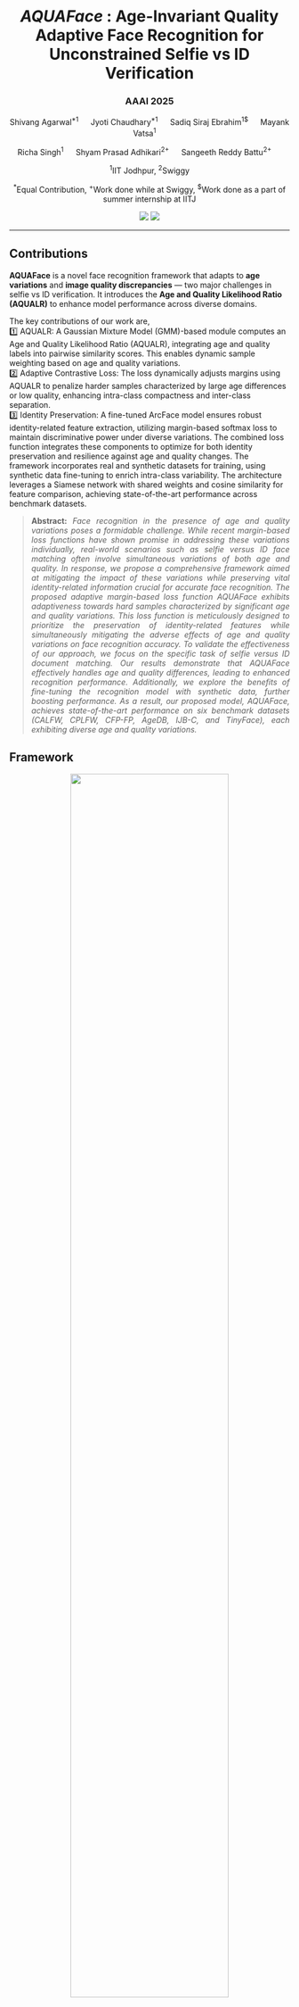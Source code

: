 <div align="center">

# *AQUAFace* : Age-Invariant Quality Adaptive Face Recognition for Unconstrained Selfie vs ID Verification  
<h3><strong>AAAI 2025</strong></h3>

Shivang Agarwal<sup>*1</sup>  &emsp; Jyoti Chaudhary<sup>*1</sup>  &emsp; Sadiq Siraj Ebrahim<sup>1$</sup>  &emsp; Mayank Vatsa<sup>1</sup>  &emsp; 

Richa Singh<sup>1</sup>  &emsp; Shyam Prasad Adhikari<sup>2+</sup>  &emsp; Sangeeth Reddy Battu<sup>2+</sup> &emsp;   

<sup>1</sup>IIT Jodhpur, <sup>2</sup>Swiggy

<sup>*</sup>Equal Contribution, <sup>+</sup>Work done while at Swiggy, 
<sup>$</sup>Work done as a part of summer internship at IITJ

<a href='https://sadiqebrahim.github.io/AQUAFace/'><img src='https://img.shields.io/badge/Project-Page-blue'></a>
<a href='https://ojs.aaai.org/index.php/AAAI/article/view/32165'><img src='https://img.shields.io/badge/Paper-PDF-red'></a>
<!---<a href='https://huggingface.co/your-model-link'><img src='https://img.shields.io/badge/%F0%9F%A4%97%20Hugging%20Face-Model-orange'></a>
--->

</div>
<hr />

## Contributions

**AQUAFace** is a novel face recognition framework that adapts to **age variations** and **image quality discrepancies** — two major challenges in selfie vs ID verification. It introduces the **Age and Quality Likelihood Ratio (AQUALR)** to enhance model performance across diverse domains.

The key contributions of our work are,<br>
1️⃣ AQUALR: A Gaussian Mixture Model (GMM)-based module computes an Age and Quality Likelihood Ratio (AQUALR), integrating age and quality labels into pairwise similarity scores. This enables dynamic sample weighting based on age and quality variations.<br>
2️⃣ Adaptive Contrastive Loss: The loss dynamically adjusts margins using AQUALR to penalize harder samples characterized by large age differences or low quality, enhancing intra-class compactness and inter-class separation.<br>
3️⃣ Identity Preservation: A fine-tuned ArcFace model ensures robust identity-related feature extraction, utilizing margin-based softmax loss to maintain discriminative power under diverse variations. The combined loss function integrates these components to optimize for both identity preservation and resilience against age and quality changes. The framework incorporates real and synthetic datasets for training, using synthetic data fine-tuning to enrich intra-class variability. The architecture leverages a Siamese network with shared weights and cosine similarity for feature comparison, achieving state-of-the-art performance across benchmark datasets.


> **<p align="justify"> Abstract:** *Face recognition in the presence of age and quality variations poses a formidable challenge. While recent margin-based loss functions have shown promise in addressing these variations individually, real-world scenarios such as selfie versus ID face matching often involve simultaneous variations of both age and quality. In response, we propose a comprehensive framework aimed at mitigating the impact of these variations while preserving vital identity-related information crucial for accurate face recognition. The proposed adaptive margin-based loss function AQUAFace exhibits adaptiveness towards hard samples characterized by significant age and quality variations. This loss function is meticulously designed to prioritize the preservation of identity-related features while simultaneously mitigating the adverse effects of age and quality variations on face recognition accuracy. To validate the effectiveness of our approach, we focus on the specific task of selfie versus ID document matching. Our results demonstrate that AQUAFace effectively handles age and quality differences, leading to enhanced recognition performance. Additionally, we explore the benefits of fine-tuning the recognition model with synthetic data, further boosting performance. As a result, our proposed model, AQUAFace, achieves state-of-the-art performance on six benchmark datasets (CALFW, CPLFW, CFP-FP, AgeDB, IJB-C, and TinyFace), each exhibiting diverse age and quality variations.* </p>

## Framework

<p align="center" width="100%">
  <img src='docs/static/images/model.jpeg' height="75%" width="75%">
</p>

Figure 2. Training pipeline of AQUAFace. We have introduced a novel adaptive margin-based loss for age-invariant, quality-aware face recognition, specifically targeting selfie vs. ID verification tasks.

---


## Installation
```bash
git clone https://github.com/sadiqebrahim/AQUAFace
cd AQUAFace
conda create -n aquaface python=3.10
conda activate aquaface
pip install -r requirements.txt
```

---

## Datasets

### Face Recognition Benchmarks

To evaluate AQUAFace on standard datasets:

|Database|Version|\#Identity|\#Image|\#Frame|\#Video|Download Link|
|:---:|:----:|:-----:|:-----:|:-----:|:-----:|:-----:|
|[LFW](https://hal.inria.fr/file/index/docid/321923/filename/Huang_long_eccv2008-lfw.pdf)|Raw|5,749|13,233|-|-|[Google Drive](https://drive.google.com/file/d/1JIgAXYqXrH-RbUvcsB3B6LXctLU9ijBA/view?usp=sharing), [Baidu Drive](https://pan.baidu.com/s/1VzSI_xqiBw-uHKyRbi6zzw)|
|[LFW](https://hal.inria.fr/file/index/docid/321923/filename/Huang_long_eccv2008-lfw.pdf)|Align_250x250|5,749|13,233|-|-|[Google Drive](https://drive.google.com/file/d/11h-QIrhuszY3PzT17Q5eXw8yrewgqX7m/view?usp=sharing), [Baidu Drive](https://pan.baidu.com/s/1Ir8kAcQjBJA6A_pWPL9ozQ)|
|[LFW](https://hal.inria.fr/file/index/docid/321923/filename/Huang_long_eccv2008-lfw.pdf)|Align_112x112|5,749|13,233|-|-|[Google Drive](https://drive.google.com/file/d/1WO5Meh_yAau00Gm2Rz2Pc0SRldLQYigT/view?usp=sharing), [Baidu Drive](https://pan.baidu.com/s/1Ew5JZ266bkg00jB5ICt78g)|
|[CALFW](https://arxiv.org/pdf/1708.08197.pdf)|Raw|4,025|12,174|-|-|[Google Drive](https://drive.google.com/file/d/1LcIDIfeZ027tbyUJDbaDt12ZoMVJuoMp/view?usp=sharing), [Baidu Drive](https://pan.baidu.com/s/17IzL_nGzedup1gcPuob0NQ)|
|[CALFW](https://arxiv.org/pdf/1708.08197.pdf)|Align_112x112|4,025|12,174|-|-|[Google Drive](https://drive.google.com/file/d/1kpmcDeDmPqUcI5uX0MCBzpP_8oQVojzW/view?usp=sharing), [Baidu Drive](https://pan.baidu.com/s/1IxqyLFfHNQaj3ibjc7Vcvg)|
|[CPLFW](http://www.whdeng.cn/CPLFW/Cross-Pose-LFW.pdf)|Raw|3,884|11,652|-|-|[Google Drive](https://drive.google.com/file/d/1WipxZ1QXs_Fi6Y5qEFDayEgos3rHDRnS/view?usp=sharing), [Baidu Drive](https://pan.baidu.com/s/1gJuZZcm-2crTrqKI0sa5sA)|
|[CPLFW](http://www.whdeng.cn/CPLFW/Cross-Pose-LFW.pdf)|Align_112x112|3,884|11,652|-|-|[Google Drive](https://drive.google.com/file/d/14vPvDngGzsc94pQ4nRNfuBTxdv7YVn2Q/view?usp=sharing), [Baidu Drive](https://pan.baidu.com/s/1uqK2LAEE91HYqllgsWcj9A)|
|[AgeDB](http://openaccess.thecvf.com/content_cvpr_2017_workshops/w33/papers/Moschoglou_AgeDB_The_First_CVPR_2017_paper.pdf)|Raw|570|16,488|-|-|[Google Drive](https://drive.google.com/file/d/1FoZDyzTrs8r_oFM3Xqmi3iAHsnoirTRA/view?usp=sharing), [Baidu Drive](https://pan.baidu.com/s/1-E_hkW-bXsXNYRiAhRPM7A)|
|[AgeDB](http://openaccess.thecvf.com/content_cvpr_2017_workshops/w33/papers/Moschoglou_AgeDB_The_First_CVPR_2017_paper.pdf)|Align_112x112|570|16,488|-|-|[Google Drive](https://drive.google.com/file/d/1AoZrZfym5ZhdTyKSxD0qxa7Xrp2Q1ftp/view?usp=sharing), [Baidu Drive](https://pan.baidu.com/s/1ehwmQ4M7WpLylV83uUBxiA)|
|[IJB-A](https://www.cv-foundation.org/openaccess/content_cvpr_2015/papers/Klare_Pushing_the_Frontiers_2015_CVPR_paper.pdf)|Clean|500|5,396|20,369|2,085|[Google Drive](https://drive.google.com/file/d/1WdQ62XJuvw0_K4MUP5nXOhv2RsEBVB1f/view?usp=sharing), [Baidu Drive](https://pan.baidu.com/s/1iN68cdiPO0bTTN_hwmbe9w)|
|[IJB-B](http://openaccess.thecvf.com/content_cvpr_2017_workshops/w6/papers/Whitelam_IARPA_Janus_Benchmark-B_CVPR_2017_paper.pdf)|Raw|1,845|21,798|55,026|7,011|[Google Drive](https://drive.google.com/file/d/15oibCHL3NX-q-QV8q_UAmbIr9e_M0n1R/view?usp=sharing)|
|[CFP](http://www.cfpw.io/paper.pdf)|Raw|500|7,000|-|-|[Google Drive](https://drive.google.com/file/d/1tGNtqzWeUx3BYAxRHBbH1Wy7AmyFtZkU/view?usp=sharing), [Baidu Drive](https://pan.baidu.com/s/10Qq64LO_RWKD2cr_D32_6A)|
|[CFP](http://www.cfpw.io/paper.pdf)|Align_112x112|500|7,000|-|-|[Google Drive](https://drive.google.com/file/d/1-sDn79lTegXRNhFuRnIRsgdU88cBfW6V/view?usp=sharing), [Baidu Drive](https://pan.baidu.com/s/1DpudKyw_XN1Y491n1f-DtA)|
|[TinyFace](https://qmul-tinyface.github.io/)|Raw|5,139|169,403|-|-|[Google Drive](https://drive.google.com/open?id=1xTZc7lNmWN33ECO2AKH6FycGdiqIK7W0), [Baidu Drive](https://pan.baidu.com/s/1QKzSZCTAQEkzE29fzVBCGg)|

### Synthetic Data (SynAM)

- [SynAM Download (20GB)](https://drive.google.com/drive/folders/XXXXX)


---

## Dataset Preparation

### Training Datasets

Arrange the dataset in the following manner:
```python
[PATH]/AQUAFace/train_data/
└── SynAM/
    ├── deAGEDB
    ├── deMORPH
    ├── train_pairs.txt
    └── test_pairs.txt

```


### Evaluation Datasets

Arrange the dataset in the following manner:
```python
[PATH]/AQUAFace/val_data/
├── agedb_30/
│   ├── agedb_30
│   ├── agedb_30.bin
│   └── agedb_30_list.npy
├── aligned_pad_0.1_pad_high/
│   ├── Gallery_Distractor
│   ├── Gallery_Match
│   ├── Probe
│   └── Train
├── calfw/
│   ├── calfw
│   ├── calfw.bin
│   └── calfw_list.npy
├── cfp_fp/
│   ├── cfp_ff
│   ├── cfp_ff.bin
│   ├── cfp_ff_list.npy
│   ├── cfp_fp
│   ├── cfp_fp.bin
│   └── cfp_fp_list.npy
├── cplfw/
│   ├── cplfw
│   ├── cplfw.bin
│   └── cplfw_list.npy
├── ijb/
│   ├── IJB_11.py
│   ├── IJBB
│   ├── IJBC
│   ├── recognition
│   └── run.sh
├── IJB-A/
│   ├── CleanData
│   ├── IJB-A_11_output.tar.gz
│   ├── IJB-A_11_sets.tar.gz
│   ├── IJB-A_1N_output.tar.gz
│   └── IJB-A_1N_sets.tar.gz
├── lfw/
│   ├── lfw
│   ├── lfw.bin
│   └── lfw_list.npy
└── tinyface/
    ├── Face_Identification_Evaluation
    ├── readme.txt
    ├── Testing_Set
    └── Training_Set
```

## Training

### Edit the config/config.py to add the appropriate path to datasets, checkpoints, and output directory.

```bash
python train.py 
```

---

## Evaluation

### Edit the config/config_eval.py to add the appropriate path to datasets, checkpoints, and output directory.

```bash
python evaluate.py
```

---


## Citation
```bibtex
@inproceedings{agarwal2025AQUAFace,
  title={{AQUAFace}: Age-Invariant Quality Adaptive Face Recognition for Unconstrained Selfie vs ID Verification},
  author={Shivang Agarwal and Jyoti Chaudhary and Sadiq Siraj Ebrahim and Mayank Vatsa and Richa Singh and Shyam Prasad Adhikari and Sangeeth Reddy Battu},
  booktitle={Proceedings of the AAAI Conference on Artificial Intelligence},
  volume={32},
  number={1},
  year={2025}
}
```

